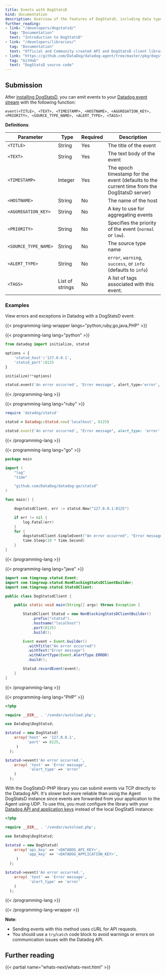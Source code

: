 ```yaml
---
title: Events with DogStatsD
kind: documentation
description: Overview of the features of DogStatsD, including data types and tagging.
further_reading:
- link: "/developers/dogstatsd/"
  tag: "Documentation"
  text: "Introduction to DogStatsD"
- link: "/developers/libraries/"
  tag: "Documentation"
  text: "Official and Community created API and DogStatsD client libraries"
- link: "https://github.com/DataDog/datadog-agent/tree/master/pkg/dogstatsd"
  tag: "GitHub"
  text: "DogStatsD source code"
---
```


## Submission

After [installing DogStatsD][1], you can emit events to your [Datadog event stream][2] with the following function:

```text
event(<TITLE>, <TEXT>, <TIMESTAMP>, <HOSTNAME>, <AGGREGATION_KEY>, <PRIORITY>, <SOURCE_TYPE_NAME>, <ALERT_TYPE>, <TAGS>)
```

**Definitions**:

| Parameter            | Type            | Required | Description                                                                                |
|----------------------|-----------------|----------|--------------------------------------------------------------------------------------------|
| `<TITLE>`            | String          | Yes      | The title of the event                                                                     |
| `<TEXT>`             | String          | Yes      | The text body of the event                                                                 |
| `<TIMESTAMP>`        | Integer         | Yes      | The epoch timestamp for the event (defaults to the current time from the DogStatsD server) |
| `<HOSTNAME>`         | String          | No       | The name of the host                                                                       |
| `<AGGREGATION_KEY>`  | String          | No       | A key to use for aggregating events                                                        |
| `<PRIORITY>`         | String          | No       | Specifies the priority of the event (`normal` or `low`).                                   |
| `<SOURCE_TYPE_NAME>` | String          | No       | The source type name                                                                  |
| `<ALERT_TYPE>`       | String          | No       | `error`, `warning`, `success`, or `info` (defaults to `info`)                              |
| `<TAGS>`             | List of strings | No       | A list of tags associated with this event.                                                 |

### Examples

View errors and exceptions in Datadog with a DogStatsD event:

{{< programming-lang-wrapper langs="python,ruby,go,java,PHP" >}}

{{< programming-lang lang="python" >}}

```python
from datadog import initialize, statsd

options = {
    'statsd_host':'127.0.0.1',
    'statsd_port':8125
}

initialize(**options)

statsd.event('An error occurred', 'Error message', alert_type='error', tags=['env:dev'])
```
{{< /programming-lang >}}

{{< programming-lang lang="ruby" >}}
```ruby
require 'datadog/statsd'

statsd = Datadog::Statsd.new('localhost', 8125)

statsd.event('An error occurred', "Error message", alert_type: 'error', tags: ['env:dev'])
```
{{< /programming-lang >}}


{{< programming-lang lang="go" >}}
```go
package main

import (
	"log"
	"time"

	"github.com/DataDog/datadog-go/statsd"
)

func main() {

	dogstatsdClient, err := statsd.New("127.0.0.1:8125")

	if err != nil {
		log.Fatal(err)
	}
	for {
		dogstatsdClient.SimpleEvent("An error occurred", "Error message")
		time.Sleep(10 * time.Second)
	}
}
```
{{< /programming-lang >}}

{{< programming-lang lang="java" >}}
```java
import com.timgroup.statsd.Event;
import com.timgroup.statsd.NonBlockingStatsDClientBuilder;
import com.timgroup.statsd.StatsDClient;

public class DogStatsdClient {

    public static void main(String[] args) throws Exception {

        StatsDClient Statsd = new NonBlockingStatsDClientBuilder()
            .prefix("statsd").
            .hostname("localhost")
            .port(8125)
            .build();

        Event event = Event.builder()
          .withTitle("An error occurred")
          .withText("Error message")
          .withAlertType(Event.AlertType.ERROR)
          .build();

        Statsd.recordEvent(event);
    }
}
```
{{< /programming-lang >}}

{{< programming-lang lang="PHP" >}}

```php
<?php

require __DIR__ . '/vendor/autoload.php';

use DataDog\DogStatsd;

$statsd = new DogStatsd(
    array('host' => '127.0.0.1',
          'port' => 8125,
     )
  );

$statsd->event('An error occurred.',
    array( 'text' => 'Error message',
           'alert_type' => 'error'
    )
  );
```

With the DogStatsD-PHP library you can submit events via TCP directly to the Datadog API. It's slower but more reliable than using the Agent DogStatsD instance since events are forwarded from your application to the Agent using UDP.
To use this, you must configure the library with your [Datadog API and application keys][1] instead of the local DogStatS instance:

```php
<?php

require __DIR__ . '/vendor/autoload.php';

use DataDog\DogStatsd;

$statsd = new DogStatsd(
    array('api_key' => '<DATADOG_API_KEY>',
          'app_key' => '<DATADOG_APPLICATION_KEY>',
     )
  );

$statsd->event('An error occurred.',
    array( 'text' => 'Error message',
           'alert_type' => 'error'
    )
  );
```

[1]: https://app.datadoghq.com/account/settings#api

{{< /programming-lang >}}

{{< /programming-lang-wrapper >}}

**Note**:

* Sending events with this method uses cURL for API requests.
* You should use a `try`/`catch` code block to avoid warnings or errors on communication issues with the Datadog API.


## Further reading

{{< partial name="whats-next/whats-next.html" >}}


[1]: /developers/dogstatsd/
[2]: /events/

